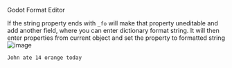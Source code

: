 Godot Format Editor

If the string property ends with `_fo` will make that property uneditable and add another field, where you can enter dictionary format string. It will then enter properties from current object and set the property to formatted string
![image](https://github.com/user-attachments/assets/eda91f65-d9dc-415d-88e3-b8c868515850)
```
John ate 14 orange today
```
